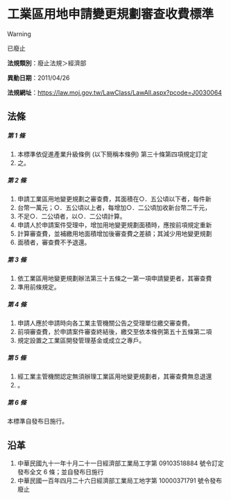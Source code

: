 # 工業區用地申請變更規劃審查收費標準


> [!WARNING]
> 已廢止


**法規類別**：廢止法規＞經濟部

**異動日期**：2011/04/26  

**法規網址**：https://law.moj.gov.tw/LawClass/LawAll.aspx?pcode=J0030064



## 法條
##### 第 1 條
1. 本標準依促進產業升級條例 (以下簡稱本條例) 第三十條第四項規定訂定
1. 之。

##### 第 2 條
1. 申請工業區用地變更規劃之審查費，其面積在○．五公頃以下者，每件新
1. 台幣一萬元；○．五公頃以上者，每增加○．二公頃加收新台幣二千元，
1. 不足○．二公頃者，以○．二公頃計算。
1. 申請人於申請案件受理中，增加用地變更規劃面積時，應按前項規定重新
1. 計算審查費，並補繳用地面積增加後審查費之差額；其減少用地變更規劃
1. 面積者，審查費不予退還。

##### 第 3 條
1. 依工業區用地變更規劃辦法第三十五條之一第一項申請變更者，其審查費
1. 準用前條規定。

##### 第 4 條
1. 申請人應於申請時向各工業主管機關公告之受理單位繳交審查費。
1. 前項審查費，於申請案件審查終結後，繳交至依本條例第五十五條第二項
1. 規定設置之工業區開發管理基金或成立之專戶。

##### 第 5 條
1. 經工業主管機關認定無須辦理工業區用地變更規劃者，其審查費無息退還
1. 。

##### 第 6 條
本標準自發布日施行。

## 沿革
1. 中華民國九十一年十月二十一日經濟部工業局工字第 09103518884  號令訂定發布全文 6  條；並自發布日施行
1. 中華民國一百年四月二十六日經濟部工業局工地字第 10000371791  號令發布廢止
